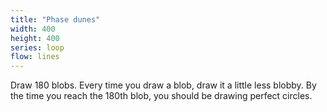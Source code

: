 ```yaml
---
title: "Phase dunes"
width: 400
height: 400
series: loop
flow: lines
---
```


Draw 180 blobs. Every time you draw a blob, draw it a little less blobby. By the time you reach the 180th blob, you should be drawing perfect circles.
